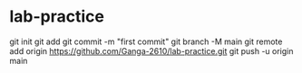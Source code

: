 # lab-practice
git init
git add
git commit -m "first commit"
git branch -M main
git remote add origin 
https://github.com/Ganga-2610/lab-practice.git
git push -u origin main
